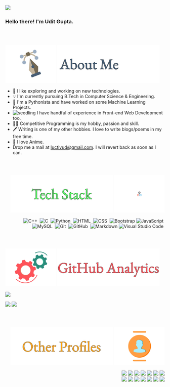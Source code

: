<!-- image here -->

![](https://komarev.com/ghpvc/?username=luctivud)

### Hello there! I'm Udit Gupta.

<!-- I see that you have stumbled upon by GitHub profile, so let me introduce myself in a gist. _[clears throat]_ -->
<!-- <img src="https://media.giphy.com/media/hvRJCLFzcasrR4ia7z/giphy.gif" width="25px"> -->

<br>
<br>

<p align = "left"> 
<img src="https://github.com/luctivud/luctivud/blob/main/assets/gifs/pen-doretti-nicholas-dribble.gif" height="120em" />
<img src="https://github.com/luctivud/luctivud/blob/main/assets/imgs/AboutMe-light.png" height="120em" />
</p>

- 🔭 I like exploring and working on new technologies.
- 💡 I'm currently pursuing B.Tech in Computer Science & Engineering.
- 🐍 I'm a Pythonista and have worked on some Machine Learning Projects.
- <g-emoji class="g-emoji" alias="seedling" fallback-src="https://github.githubassets.com/images/icons/emoji/unicode/1f331.png"><img class="emoji" alt="seedling" height="20" width="20" src="https://github.githubassets.com/images/icons/emoji/unicode/1f331.png"></g-emoji> I have handful of experience in Front-end Web Development too. 
- 👨‍💻 Competitive Programming is my hobby, passion and skill.
- 🖊️ Writing is one of my other hobbies. I love to write blogs/poems in my free time.
- 💙 I love Anime. 
- Drop me a mail at <a href = "mailto:luctivud@gmail.com">luctivud@gmail.com</a>. I will revert back as soon as I can.
<!-- - <a href ="mailto:luctivud@gmail.com">![Gmail Badge](https://img.shields.io/badge/-luctivud@gmail.com-c14438?style=flat-square&logo=Gmail&logoColor=white&link=mailto:luctivud@gmail.com)</a> -->

<br>
<br>

<p align = "right">
  <img src="https://github.com/luctivud/luctivud/blob/main/assets/imgs/TechStack-light-center.png" height="120em" />
  <img src="https://github.com/luctivud/luctivud/blob/main/assets/gifs/resp-dribble.gif" height="120em" />
</p>

<div align = "right">

![C++](https://img.shields.io/badge/-C++-05122A?style=flat&logo=C%2B%2B&logoColor=00599C)&nbsp;
![C](https://img.shields.io/badge/-C-05122A?style=flat&logo=C&logoColor=A8B9CC)&nbsp;
![Python](https://img.shields.io/badge/-Python-05122A?style=flat&logo=python)&nbsp;
![HTML](https://img.shields.io/badge/-HTML-05122A?style=flat&logo=HTML5)&nbsp;
![CSS](https://img.shields.io/badge/-CSS-05122A?style=flat&logo=CSS3&logoColor=1572B6)&nbsp;
![Bootstrap](https://img.shields.io/badge/-Bootstrap-05122A?style=flat&logo=bootstrap&logoColor=563D7C)
![JavaScript](https://img.shields.io/badge/-JavaScript-05122A?style=flat&logo=javascript)&nbsp;
\
![MySQL](https://img.shields.io/badge/-MySQL-05122A?style=flat&logo=mysql)&nbsp;
![Git](https://img.shields.io/badge/-Git-05122A?style=flat&logo=git)&nbsp;
![GitHub](https://img.shields.io/badge/-GitHub-05122A?style=flat&logo=github)&nbsp;
![Markdown](https://img.shields.io/badge/-Markdown-05122A?style=flat&logo=markdown)
![Visual Studio Code](https://img.shields.io/badge/-Visual%20Studio%20Code-05122A?style=flat&logo=visual-studio-code&logoColor=007ACC)&nbsp;

</div>

<br>
<br>

<!-- ### ⚙️ &nbsp;GitHub Analytics -->

<p align = "left"> 
<img src="https://github.com/luctivud/luctivud/blob/main/assets/gifs/motion-doretti-nicolas-dribble.gif" height="120em" />
<img src="https://github.com/luctivud/luctivud/blob/main/assets/imgs/Analytics-light.png" height="120em" />
</p>

<p align = "left">
  <img align="left" src= "https://github-profile-trophy.vercel.app/?username=luctivud&theme=flat&rank=S,AAA,AA,B,C,A" />
</p>

<br/>

<p align = "left">
  <img height="150em" src="https://github-readme-stats-eight-theta.vercel.app/api?username=luctivud&show_icons=true&theme=buefy&include_all_commits=true&count_private=true"/>
  <img height = "150em" src="https://github-readme-stats-eight-theta.vercel.app/api/top-langs/?username=luctivud&layout=compact&langs_count=6&theme=buefy"/>
</p>

<br>
<br>

<!-- ### 🤝🏻 &nbsp;Connect with Me -->

<p align = "right"> 
  <img src="https://github.com/luctivud/luctivud/blob/main/assets/imgs/OtherProfiles-light.png" height="120em" />
  <img src="https://github.com/luctivud/luctivud/blob/main/assets/gifs/team-doretti-nicolas-dribble.gif" height="120em" />
</p>

<p align="right">
<a href="https://www.linkedin.com/in/udit-gupta-1b7863135/"><img src="https://img.shields.io/badge/-Udit%20Gupta-0077B5?style=flat&logo=Linkedin&logoColor=white"/></a>
<a href="mailto:luctivud@gmail.com"><img src="https://img.shields.io/badge/-luctivud@gmail.com-D14836?style=flat&logo=Gmail&logoColor=white"/></a>
<a href="https://instagram.com/t1d.ug"><img src="https://img.shields.io/badge/-@t1d.ug-E4405F?style=flat&logo=Instagram&logoColor=white"/></a>
<a href="https://twitter.com/luctivud"><img src="https://img.shields.io/badge/-@luctivud-1877F2?style=flat&logo=Twitter&logoColor=white"/></a>
<a href="https://www.miraquill.com/luctivud"><img src="https://img.shields.io/badge/Miraquill-luctivud-dc4e41?style=flat&logo=&logoColor=white"/></a>
<a href="https://m.facebook.com/udit.gupta.10048"><img src="https://img.shields.io/badge/-UditGupta-3B5998?style=flat&logo=Facebook&logoColor=white"/></a>
<a href="https://stackoverflow.com/users/11529601/luctivud"><img src="https://img.shields.io/badge/-luctivud-f48024?style=flat&logo=Stackoverflow&logoColor=white"/></a>
<br>
<a href="https://codeforces.com/profile/luctivud"><img src="https://img.shields.io/badge/-luctivud-445F9D?style=flat&logo=Codeforces&logoColor=white"/></a>
<a href="https://www.codechef.com/users/light301"><img src="https://img.shields.io/badge/-light301-5D3319?style=flat&logo=Codechef&logoColor=white"/></a>
<a href="https://www.hackerearth.com/@luctivud"><img src="https://img.shields.io/badge/-luctivud-323754?style=flat&logo=Hackerearth&logoColor=white"/></a>
<a href="https://www.hackerrank.com/luctivud?hr_r=1"><img src="https://img.shields.io/badge/-luctivud-2EC866?style=flat&logo=Hackerrank&logoColor=white"/></a>
<a href="https://leetcode.com/luctivud/"><img src="https://img.shields.io/badge/-luctivud-FFA116?style=flat&logo=Leetcode&logoColor=white"/></a>
<a href="https://atcoder.jp/users/luctivud"><img src="https://img.shields.io/badge/Atcoder-luctivud-222222?style=flat&logo=atcoder&logoColor=white"/></a>
<a href="https://www.topcoder.com/members/luctivud"><img src="https://img.shields.io/badge/-luctivud-43D7B0?style=flat&logo=Topcoder&logoColor=white"/></a>
</p>


<!-- <div align = "center">
  <p>
  <img align="center" src="https://github-readme-stats.vercel.app/api/top-langs/?username=luctivud&theme=dark&layout=compact" /></p><p><img src="https://i.giphy.com/media/LMt9638dO8dftAjtco/200.webp" width="100">
  <img src="https://i.giphy.com/media/IdyAQJVN2kVPNUrojM/200.webp" width="100">
  <img src="https://i.giphy.com/media/KzJkzjggfGN5Py6nkT/200.webp" width="100"><img src=https://media3.giphy.com/media/XAxylRMCdpbEWUAvr8/giphy.gif width="105"><img src=https://media4.giphy.com/media/fsEaZldNC8A1PJ3mwp/giphy.gif width="105"></p>
  </div> -->
